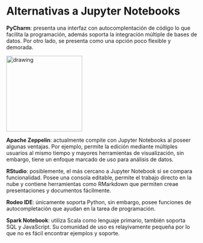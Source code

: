 # Alternativas a Jupyter Notebooks

**PyCharm**: presenta una interfaz con autocomplentación de código lo que facilita la programación, además soporta la integración múltiple de bases de datos. Por otro lado, se presenta como una opción poco flexible y demorada.

<img src="https://external-content.duckduckgo.com/iu/?u=https%3A%2F%2Fmiro.medium.com%2Fmax%2F1200%2F1*6Dhu1H4t028lOGbaZuyRCw.png&f=1&nofb=1" alt="drawing" width="200"/>


**Apache Zeppelin**: actualmente compite con Jupyter Notebooks al poseer algunas ventajas. Por ejemplo, permite la edición mediante múltiples usuarios al mismo tiempo y mayores herramientas de visualización, sin embargo, tiene un enfoque marcado de uso para análisis de datos.

**RStudio**: posiblemente, el más cercano a Jupyter Notebook si se compara funcionalidad. Posee una consola editable, permite el trabajo directo en la nube y contiene herramientas como RMarkdown que permiten creae presentaciones y documentos fácilmente.

**Rodeo IDE**: únicamente soporta Python, sin embargo, posee funciones de autocompletación que ayudan en la tarea de programación.

**Spark Notebook**: utiliza Scala como lenguaje primario, también soporta SQL y JavaScript. Su comunidad de uso es relayivamente pequeña por lo que no es fácil encontrar ejemplos y soporte.